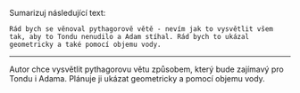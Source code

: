 Sumarizuj následující text:

```
Rád bych se věnoval pythagorově větě - nevím jak to vysvětlit všem tak, aby to Tondu nenudilo a Adam stíhal. Rád bych to ukázal geometricky a také pomocí objemu vody.
```

---

<!-- chatcmpl-749ln9t8sM6pNx7kmjSvatmQJ4Q1A -->

Autor chce vysvětlit pythagorovu větu způsobem, který bude zajímavý pro Tondu i Adama. Plánuje ji ukázat geometricky a pomocí objemu vody.